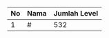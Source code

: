 | No | Nama            | Jumlah Level |
|----|-----------------|--------------|
| 1  | #    |    532        |
